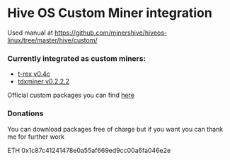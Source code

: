 # Hive OS Custom Miner integration

Used manual at https://github.com/minershive/hiveos-linux/tree/master/hive/custom/

### Currently integrated as custom miners:
* [t-rex v0.4c](https://github.com/HaloGenius/hiveos-custom-miner/releases/tag/t-rex)
* [tdxminer v0.2.2.2](https://github.com/HaloGenius/hiveos-custom-miner/releases/tag/tdxminer)

Official custom packages you can find [here](http://download.hiveos.farm/custom/)

### Donations
You can download packages free of charge but if you want you can thank me for further work

ETH 0x1c87c41241478e0a55af669ed9cc00a6fa046e2e
